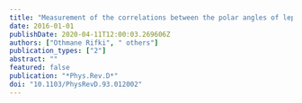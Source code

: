 ```yaml
---
title: "Measurement of the correlations between the polar angles of leptons from top quark decays in the helicity basis at $sqrts=7$TeV using the ATLAS detector"
date: 2016-01-01
publishDate: 2020-04-11T12:00:03.269606Z
authors: ["Othmane Rifki", " others"]
publication_types: ["2"]
abstract: ""
featured: false
publication: "*Phys.Rev.D*"
doi: "10.1103/PhysRevD.93.012002"
---
```


